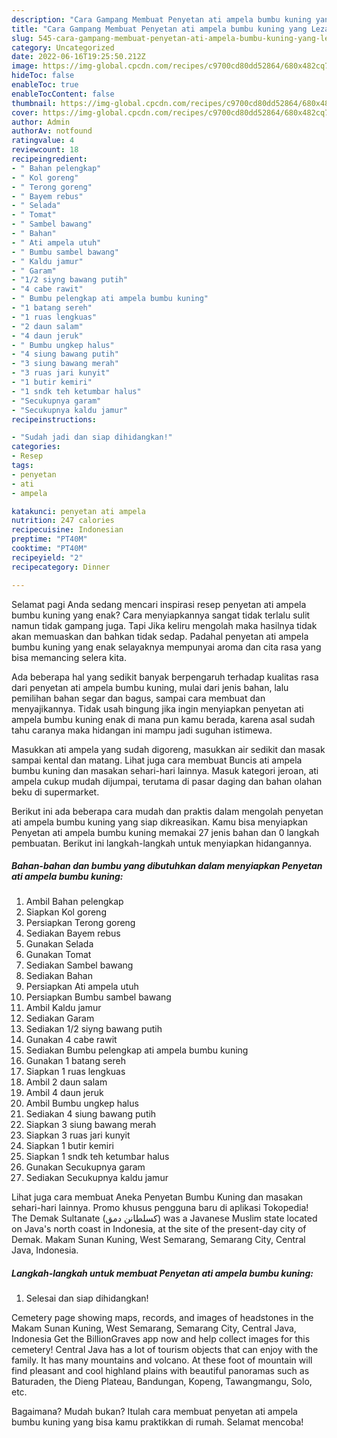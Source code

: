 ```yaml
---
description: "Cara Gampang Membuat Penyetan ati ampela bumbu kuning yang Lezat}"
title: "Cara Gampang Membuat Penyetan ati ampela bumbu kuning yang Lezat}"
slug: 545-cara-gampang-membuat-penyetan-ati-ampela-bumbu-kuning-yang-lezat
category: Uncategorized
date: 2022-06-16T19:25:50.212Z
image: https://img-global.cpcdn.com/recipes/c9700cd80dd52864/680x482cq70/penyetan-ati-ampela-bumbu-kuning-foto-resep-utama.jpg
hideToc: false
enableToc: true
enableTocContent: false
thumbnail: https://img-global.cpcdn.com/recipes/c9700cd80dd52864/680x482cq70/penyetan-ati-ampela-bumbu-kuning-foto-resep-utama.jpg
cover: https://img-global.cpcdn.com/recipes/c9700cd80dd52864/680x482cq70/penyetan-ati-ampela-bumbu-kuning-foto-resep-utama.jpg
author: Admin
authorAv: notfound
ratingvalue: 4
reviewcount: 18
recipeingredient:
- " Bahan pelengkap"
- " Kol goreng"
- " Terong goreng"
- " Bayem rebus"
- " Selada"
- " Tomat"
- " Sambel bawang"
- " Bahan"
- " Ati ampela utuh"
- " Bumbu sambel bawang"
- " Kaldu jamur"
- " Garam"
- "1/2 siyng bawang putih"
- "4 cabe rawit"
- " Bumbu pelengkap ati ampela bumbu kuning"
- "1 batang sereh"
- "1 ruas lengkuas"
- "2 daun salam"
- "4 daun jeruk"
- " Bumbu ungkep halus"
- "4 siung bawang putih"
- "3 siung bawang merah"
- "3 ruas jari kunyit"
- "1 butir kemiri"
- "1 sndk teh ketumbar halus"
- "Secukupnya garam"
- "Secukupnya kaldu jamur"
recipeinstructions:

- "Sudah jadi dan siap dihidangkan!"
categories:
- Resep
tags:
- penyetan
- ati
- ampela

katakunci: penyetan ati ampela 
nutrition: 247 calories
recipecuisine: Indonesian
preptime: "PT40M"
cooktime: "PT40M"
recipeyield: "2"
recipecategory: Dinner

---
```



Selamat pagi Anda sedang mencari inspirasi resep penyetan ati ampela bumbu kuning yang enak? Cara menyiapkannya sangat tidak terlalu sulit namun tidak gampang juga. Tapi Jika keliru mengolah maka hasilnya tidak akan memuaskan dan bahkan tidak sedap. Padahal penyetan ati ampela bumbu kuning yang enak selayaknya mempunyai aroma dan cita rasa yang bisa memancing selera kita.


Ada beberapa hal yang sedikit banyak berpengaruh terhadap kualitas rasa dari penyetan ati ampela bumbu kuning, mulai dari jenis bahan, lalu pemilihan bahan segar dan bagus, sampai cara membuat dan menyajikannya. Tidak usah bingung jika ingin menyiapkan penyetan ati ampela bumbu kuning enak di mana pun kamu berada, karena asal sudah tahu caranya maka hidangan ini mampu jadi suguhan istimewa.

Masukkan ati ampela yang sudah digoreng, masukkan air sedikit dan masak sampai kental dan matang. Lihat juga cara membuat Buncis ati ampela bumbu kuning dan masakan sehari-hari lainnya. Masuk kategori jeroan, ati ampela cukup mudah dijumpai, terutama di pasar daging dan bahan olahan beku di supermarket.


Berikut ini ada beberapa cara mudah dan praktis dalam mengolah penyetan ati ampela bumbu kuning yang siap dikreasikan. Kamu bisa menyiapkan Penyetan ati ampela bumbu kuning memakai 27 jenis bahan dan 0 langkah pembuatan. Berikut ini langkah-langkah untuk menyiapkan hidangannya.

<!--inarticleads1-->

##### Bahan-bahan dan bumbu yang dibutuhkan dalam menyiapkan Penyetan ati ampela bumbu kuning:

1. Ambil  Bahan pelengkap
1. Siapkan  Kol goreng
1. Persiapkan  Terong goreng
1. Sediakan  Bayem rebus
1. Gunakan  Selada
1. Gunakan  Tomat
1. Sediakan  Sambel bawang
1. Sediakan  Bahan
1. Persiapkan  Ati ampela utuh
1. Persiapkan  Bumbu sambel bawang
1. Ambil  Kaldu jamur
1. Sediakan  Garam
1. Sediakan 1/2 siyng bawang putih
1. Gunakan 4 cabe rawit
1. Sediakan  Bumbu pelengkap ati ampela bumbu kuning
1. Gunakan 1 batang sereh
1. Siapkan 1 ruas lengkuas
1. Ambil 2 daun salam
1. Ambil 4 daun jeruk
1. Ambil  Bumbu ungkep halus
1. Sediakan 4 siung bawang putih
1. Siapkan 3 siung bawang merah
1. Siapkan 3 ruas jari kunyit
1. Siapkan 1 butir kemiri
1. Siapkan 1 sndk teh ketumbar halus
1. Gunakan Secukupnya garam
1. Sediakan Secukupnya kaldu jamur


Lihat juga cara membuat Aneka Penyetan Bumbu Kuning dan masakan sehari-hari lainnya. Promo khusus pengguna baru di aplikasi Tokopedia! The Demak Sultanate (کسلطانن دمق) was a Javanese Muslim state located on Java&#39;s north coast in Indonesia, at the site of the present-day city of Demak. Makam Sunan Kuning, West Semarang, Semarang City, Central Java, Indonesia. 

<!--inarticleads2-->

##### Langkah-langkah untuk membuat Penyetan ati ampela bumbu kuning:


1. Selesai dan siap dihidangkan!

Cemetery page showing maps, records, and images of headstones in the Makam Sunan Kuning, West Semarang, Semarang City, Central Java, Indonesia Get the BillionGraves app now and help collect images for this cemetery! Central Java has a lot of tourism objects that can enjoy with the family. It has many mountains and volcano. At these foot of mountain will find pleasant and cool highland plains with beautiful panoramas such as Baturaden, the Dieng Plateau, Bandungan, Kopeng, Tawangmangu, Solo, etc. 

Bagaimana? Mudah bukan? Itulah cara membuat penyetan ati ampela bumbu kuning yang bisa kamu praktikkan di rumah. Selamat mencoba!
